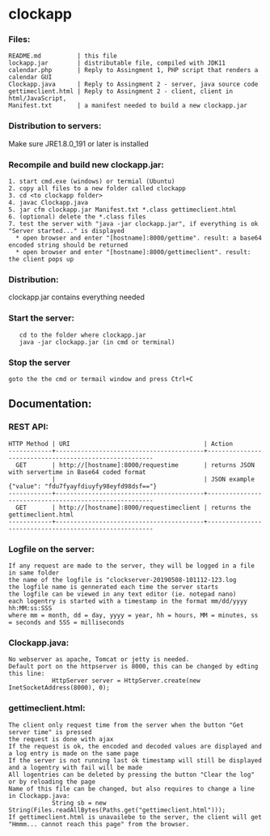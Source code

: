 # clockapp

### Files:
```
README.md          | this file
lockapp.jar        | distributable file, compiled with JDK11
calendar.php       | Reply to Assingment 1, PHP script that renders a calendar GUI
Clockapp.java      | Reply to Assingment 2 - server, java source code
gettimeclient.html | Reply to Assingment 2 - client, client in html/JavaScript, 
Manifest.txt       | a manifest needed to build a new clockapp.jar
```


### Distribution to servers:
Make sure JRE1.8.0_191 or later is installed

### Recompile and build new clockapp.jar:
```
1. start cmd.exe (windows) or termial (Ubuntu)
2. copy all files to a new folder called clockapp
3. cd <to clockapp folder>
4. javac Clockapp.java
5. jar cfm clockapp.jar Manifest.txt *.class gettimeclient.html
6. (optional) delete the *.class files
7. test the server with "java -jar clockapp.jar", if everything is ok "Server started..." is displayed
  * open browser and enter "[hostname]:8000/gettime". result: a base64 encoded string should be returned
  * open browser and enter "[hostname]:8000/gettimeclient". result: the client pops up
```
### Distribution:
   clockapp.jar contains everything needed
   
### Start the server:
```
   cd to the folder where clockapp.jar
   java -jar clockapp.jar (in cmd or terminal)
```

### Stop the server
```
goto the the cmd or termail window and press Ctrl+C
```

## Documentation:

### REST API:
    HTTP Method | URI                                     | Action
    ------------+-----------------------------------------+-------------------------------------------------------
      GET       | http://[hostname]:8000/requestime       | returns JSON with servertime in Base64 coded format
                |                                         | JSON example {"value": "fdu7fyayfdiuyfy98eyfd98dsf=="}
    ------------+-----------------------------------------+-------------------------------------------------------
      GET       | http://[hostname]:8000/requestimeclient | returns the gettimeclient.html 
    ------------+-----------------------------------------+-------------------------------------------------------


### Logfile on the server:
```
If any request are made to the server, they will be logged in a file in same folder
the name of the logfile is "clockserver-20190508-101112-123.log
the logfile name is gennerated each time the server starts
the logfile can be viewed in any text editor (ie. notepad nano)
each logentry is started with a timestamp in the format mm/dd/yyyy hh:MM:ss:SSS 
where mm = month, dd = day, yyyy = year, hh = hours, MM = minutes, ss = seconds and SSS = milliseconds
```

### Clockapp.java:
```
No webserver as apache, Tomcat or jetty is needed.
Default port on the httpserver is 8000, this can be changed by edting this line:
            HttpServer server = HttpServer.create(new InetSocketAddress(8000), 0);
```

### gettimeclient.html:
```
The client only request time from the server when the button "Get server time" is pressed
the request is done with ajax
If the request is ok, the encoded and decoded values are displayed and a log entry is made on the same page
If the server is not running last ok timestamp will still be displayed and a logentry with fail will be made
All logentries can be deleted by pressing the button "Clear the log" or by reloading the page
Name of this file can be changed, but also requires to change a line in Clockapp.java:
            String sb = new String(Files.readAllBytes(Paths.get("gettimeclient.html")));
If gettimeclient.html is unavailebe to the server, the client will get "Hmmm... cannot reach this page" from the browser.
```






